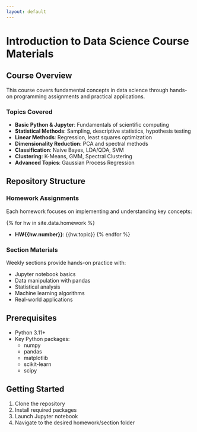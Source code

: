 ```yaml
---
layout: default
---
```


# Introduction to Data Science Course Materials

## Course Overview

This course covers fundamental concepts in data science through hands-on programming assignments and practical applications.

### Topics Covered

- **Basic Python & Jupyter**: Fundamentals of scientific computing
- **Statistical Methods**: Sampling, descriptive statistics, hypothesis testing
- **Linear Methods**: Regression, least squares optimization
- **Dimensionality Reduction**: PCA and spectral methods
- **Classification**: Naive Bayes, LDA/QDA, SVM
- **Clustering**: K-Means, GMM, Spectral Clustering
- **Advanced Topics**: Gaussian Process Regression

## Repository Structure

### Homework Assignments
Each homework focuses on implementing and understanding key concepts:

{% for hw in site.data.homework %}
- **HW{{hw.number}}**: {{hw.topic}}
{% endfor %}

### Section Materials
Weekly sections provide hands-on practice with:
- Jupyter notebook basics
- Data manipulation with pandas
- Statistical analysis
- Machine learning algorithms
- Real-world applications

## Prerequisites

- Python 3.11+
- Key Python packages:
  - numpy
  - pandas 
  - matplotlib
  - scikit-learn
  - scipy

## Getting Started

1. Clone the repository
2. Install required packages
3. Launch Jupyter notebook
4. Navigate to the desired homework/section folder


